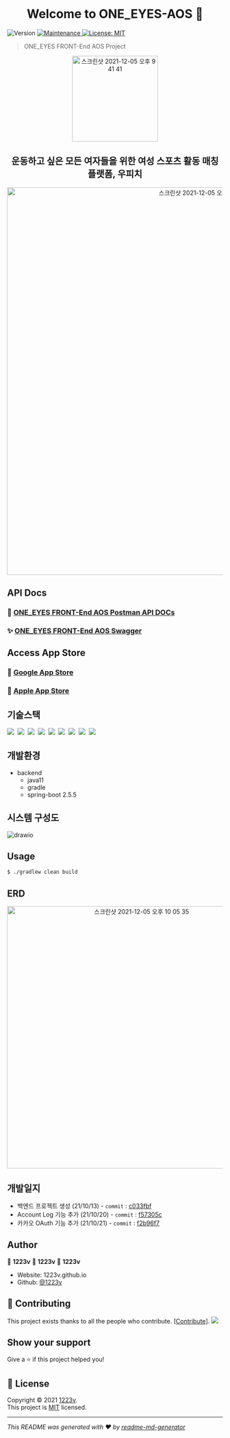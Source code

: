 <h1 align="center">Welcome to ONE_EYES-AOS 👋</h1>
<p>
  <img alt="Version" src="https://img.shields.io/badge/version-1.0.0-blue.svg?cacheSeconds=2592000" />
  <a href="https://github.com/kefranabg/readme-md-generator/graphs/commit-activity" target="_blank">
    <img alt="Maintenance" src="https://img.shields.io/badge/Maintained%3F-yes-green.svg" />
  </a>
  <a href="https://github.com/wupitch/wupitch-server/blob/main/LICENSE" target="_blank">
    <img alt="License: MIT" src="https://img.shields.io/github/license/wupitch/wupitch-server" />
  </a>
</p>

> ONE_EYES FRONT-End AOS Project

<div align=center>
  <img width="200" alt="스크린샷 2021-12-05 오후 9 41 41" src="https://user-images.githubusercontent.com/54254402/144746981-d11ae8d8-01e2-4d20-b43f-c3cd08a97186.png">
</div>
<h2 align=center>운동하고 싶은 모든 여자들을 위한 여성 스포츠 활동 매칭 플랫폼, 우피치</h2>

<div align=center>
<img width="905" alt="스크린샷 2021-12-05 오후 9 52 15" src="https://user-images.githubusercontent.com/54254402/144747317-5af71998-a855-474b-9d20-79a565411b59.png">
</div>


## API Docs

### 💎 [ONE_EYES FRONT-End AOS Postman API DOCs](https://documenter.getpostman.com/view/12462798/UVC3kTUu)
### ✨ [ONE_EYES FRONT-End AOS Swagger](https://prod.wupitch.site/swagger-ui/)

## Access App Store

### 🏬 [Google App Store](https://play.google.com/store/apps/details?id=wupitch.android)
### 🍎 [Apple App Store](https://apps.apple.com/app/id1590732671)

## 기술스택

<p>
  <img src="https://img.shields.io/badge/-SpringBoot-blue"/>&nbsp
  <img src="https://img.shields.io/badge/-JPA-red"/>&nbsp
  <img src="https://img.shields.io/badge/-MySQL-yellow"/>&nbsp
  <img src="https://img.shields.io/badge/-JWT-blue"/>&nbsp
  <img src="https://img.shields.io/badge/-AWS-orange"/>&nbsp
  <img src="https://img.shields.io/badge/-Nginx-red"/>&nbsp
  <img src="https://img.shields.io/badge/-Swagger-black"/>&nbsp
  <img src="https://img.shields.io/badge/-SpringSecurity-green"/>&nbsp
  <img src="https://img.shields.io/badge/-Querydsl-violet"/>&nbsp
</p>

## 개발환경

- backend
  - java11
  - gradle
  - spring-boot 2.5.5

## 시스템 구성도

![drawio](https://user-images.githubusercontent.com/54254402/136225436-8693e719-f8cc-4670-bbbd-33e6e68096cc.png)


## Usage

```sh
$ ./gradlew clean build
```

## ERD
<div align="center">
<img width="612" alt="스크린샷 2021-12-05 오후 10 05 35" src="https://user-images.githubusercontent.com/54254402/144747726-98935071-23ea-4ddb-8a23-11a257b4d96e.png">
</div>


## 개발일지

- 백엔드 프로젝트 생성 (21/10/13) - `commit` : [c033fbf](https://github.com/wupitch/wupitch-server/commit/c033fbff57dc87889d410d6e4fe5bf517a35c4c3)
- Account Log 기능 추가 (21/10/20) - `commit` : [f57305c](https://github.com/wupitch/wupitch-server/commit/f57305cbe3bce489dae7d5385e73e476c48e838e)
- 카카오 OAuth 기능 추가 (21/10/21) - `commit` : [f2b96f7](https://github.com/wupitch/wupitch-server/commit/f2b96f752ae8df305e06b7c2ccf4a0482f85c429)



## Author

👤 **1223v**
👤 **1223v**
👤 **1223v**

* Website: 1223v.github.io
* Github: [@1223v](https://github.com/1223v)

## 🤝 Contributing

This project exists thanks to all the people who contribute. [[Contribute](CONTRIBUTING.md)].
<a href="https://github.com/kefranabg/readme-md-generator/graphs/contributors"><img src="https://opencollective.com/readme-md-generator/contributors.svg?width=890&button=false" /></a>


## Show your support

Give a ⭐️ if this project helped you!

## 📝 License

Copyright © 2021 [1223v](https://github.com/1223v).<br />
This project is [MIT](https://github.com/wupitch/wupitch-server/blob/main/LICENSE) licensed.

***
_This README was generated with ❤️ by [readme-md-generator](https://github.com/kefranabg/readme-md-generator)_
